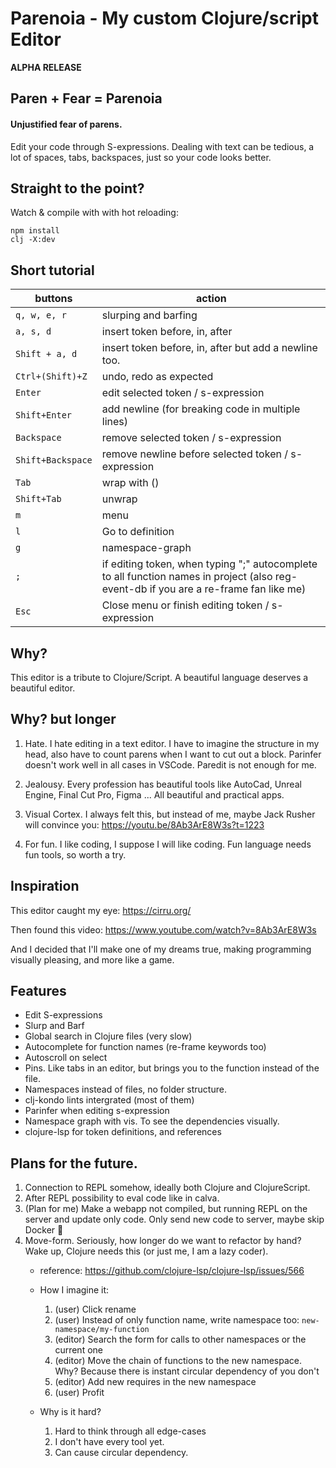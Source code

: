 
# Parenoia - My custom Clojure/script Editor

**ALPHA RELEASE**

## Paren + Fear = Parenoia

#### Unjustified fear of parens.

Edit your code through S-expressions. Dealing with text can be tedious, a lot of spaces, tabs, backspaces, just so your code looks better.

## Straight to the point?


Watch & compile with with hot reloading:

```
npm install
clj -X:dev
```

## Short tutorial

|buttons | action |
|--- | --- |
|`q, w, e, r` | slurping and barfing |
| `a, s, d`    | insert token before, in, after |
|`Shift + a, d`| insert token before, in, after but add a newline too.|
|`Ctrl+(Shift)+Z` | undo, redo as expected|
|`Enter` | edit selected token / s-expression|
|`Shift+Enter` | add newline (for breaking code in multiple lines)|
|`Backspace` | remove selected token / s-expression|
|`Shift+Backspace` | remove newline before selected token / s-expression|
|`Tab` | wrap with ()|
|`Shift+Tab` | unwrap|
|`m` | menu|
|`l` | Go to definition|
|`g` | namespace-graph|
|`;` | if editing token, when typing ";" autocomplete to all function names in project (also reg-event-db if you are a re-frame fan like me)|
|`Esc` | Close menu or finish editing token / s-expression|

## Why?

This editor is a tribute to Clojure/Script. A beautiful language deserves a beautiful editor.

## Why? but longer

1. Hate. I hate editing in a text editor. I have to imagine the structure in my head, also have to count parens when I want to cut out a block. Parinfer doesn't work well in all cases in VSCode. Paredit is not enough for me. 

2. Jealousy. Every profession has beautiful tools like AutoCad, Unreal Engine, Final Cut Pro, Figma ... All beautiful and practical apps.

3. Visual Cortex. I always felt this, but instead of me, maybe Jack Rusher will convince you: https://youtu.be/8Ab3ArE8W3s?t=1223

4. For fun. I like coding, I suppose I will like coding. Fun language needs fun tools, so worth a try.

## Inspiration 

This editor caught my eye: https://cirru.org/

Then found this video: https://www.youtube.com/watch?v=8Ab3ArE8W3s

And I decided that I'll make one of my dreams true, making programming visually pleasing, and more like a game.

## Features

  - Edit S-expressions 
  - Slurp and Barf
  - Global search in Clojure files (very slow)
  - Autocomplete for function names (re-frame keywords too)
  - Autoscroll on select
  - Pins. Like tabs in an editor, but brings you to the function instead of the file.
  - Namespaces instead of files, no folder structure.
  - clj-kondo lints intergrated (most of them)
  - Parinfer when editing s-expression
  - Namespace graph with vis. To see the dependencies visually.
  - clojure-lsp for token definitions, and references


## Plans for the future.

1. Connection to REPL somehow, ideally both Clojure and ClojureScript.
2. After REPL possibility to eval code like in calva.
3. (Plan for me) Make a webapp not compiled, but running REPL on the server and update only code. Only send new code to server, maybe skip Docker 🤞
4. Move-form. Seriously, how longer do we want to refactor by hand? Wake up, Clojure needs this (or just me, I am a lazy coder).
    - reference: https://github.com/clojure-lsp/clojure-lsp/issues/566
    - How I imagine it: 
      1. (user) Click rename
      2. (user) Instead of only function name, write namespace too: `new-namespace/my-function`
      3. (editor) Search the form for calls to other namespaces or the current one 
      4. (editor) Move the chain of functions to the new namespace. Why? Because there is instant circular dependency of you don't
      5. (editor) Add new requires in the new namespace
      6. (user) Profit
  
   - Why is it hard?
      1. Hard to think through all edge-cases
      2. I don't have every tool yet.
      3. Can cause circular dependency.
